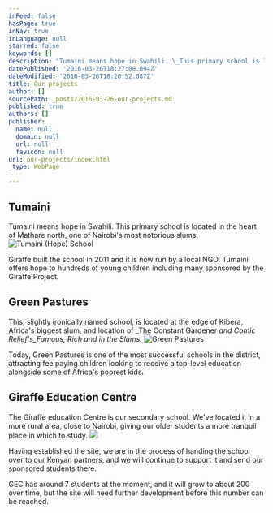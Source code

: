 ```yaml
---
inFeed: false
hasPage: true
inNav: true
inLanguage: null
starred: false
keywords: []
description: "Tumaini means hope in Swahili. \_This primary school is located in the heart of Mathare north, one of Nairobi's most notorious slums."
datePublished: '2016-03-26T18:27:08.094Z'
dateModified: '2016-03-26T18:26:52.087Z'
title: Our projects
author: []
sourcePath: _posts/2016-03-26-our-projects.md
published: true
authors: []
publisher:
  name: null
  domain: null
  url: null
  favicon: null
url: our-projects/index.html
_type: WebPage

---
```

## Tumaini

Tumaini means hope in Swahili.  This primary school is located in the heart of Mathare north, one of Nairobi's most notorious slums.
![Tumaini (Hope) School](https://s3-us-west-2.amazonaws.com/the-grid-img/p/6e38191088aabfc89d3a529ef64a1735ab3f8cec.png)

Giraffe built the school in 2011 and it is now run by a local NGO.  Tumaini offers hope to hundreds of young children including many  sponsored by the Giraffe Project.

## Green Pastures 

This, slightly ironically named school, is located at the edge of Kibera, Africa's biggest slum, and location of _The Constant Gardener _and Comic Relief's_Famous, Rich and in the Slums._
![Green Pastures](https://the-grid-user-content.s3-us-west-2.amazonaws.com/befd2c75-ec40-4c2e-b6ce-18d0b1c02623.jpg)

Today, Green Pastures is one of the most successful schools in the district, attracting fee paying children looking to receive a top-level education alongside some of Africa's poorest kids.

## Giraffe Education Centre

The Giraffe education Centre is our secondary school.  We've located it in a more rural area, close to Nairobi, giving our older students a more tranquil place in which  to study.
![](https://the-grid-user-content.s3-us-west-2.amazonaws.com/83d490c9-b64b-47aa-9769-dc5de49330c5.jpg)

Having established the site, we are in the process of handing the school over to our Kenyan partners, and we will continue to support it and send our sponsored students there. 

GEC has around 7 students at the moment, and it will grow to about 200 over time, but the site will need further development before this number can be reached.